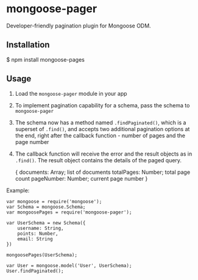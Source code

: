 mongoose-pager
==============

Developer-friendly pagination plugin for Mongoose ODM.

## Installation

   $ npm install mongoose-pages

## Usage

1. Load the `mongoose-pager` module in your app
2. To implement pagination capability for a schema, pass the schema to `mongoose-pager`
3. The schema now has a method named `.findPaginated()`, which is a superset of `.find()`, and accepts two additional pagination options at the end, right after the callback function - number of pages and the page number
4. The callback function will receive the error and the result objects as in `.find()`. The result object contains the details of the paged query.

    {
        documents: Array; list of documents
        totalPages: Number; total page count
        pageNumber: Number; current page number
    }

Example:

    var mongoose = require('mongoose');
    var Schema = mongoose.Schema;
    var mongoosePages = require('mongoose-pager');

    var UserSchema = new Schema({
        username: String,
        points: Number,
        email: String
    })

    mongoosePages(UserSchema);

    var User = mongoose.model('User', UserSchema);
    User.findPaginated();

